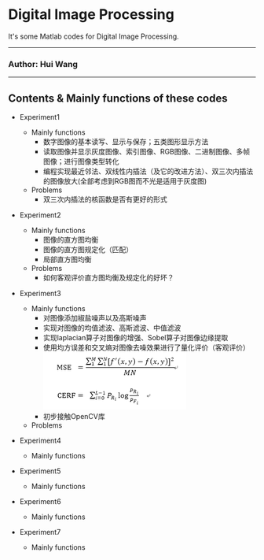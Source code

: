 Digital Image Processing
======
It's some Matlab codes for Digital Image Processing.

****
### Author: Hui Wang
****

## Contents & Mainly functions of these codes
* Experiment1
  * Mainly functions
    * 数字图像的基本读写、显示与保存；五类图形显示方法
    * 读取图像并显示灰度图像、索引图像、RGB图像、二进制图像、多帧图像；进行图像类型转化
    * 编程实现最近邻法、双线性内插法（及它的改进方法）、双三次内插法的图像放大(全部考虑到RGB图而不光是适用于灰度图)
  * Problems
    * 双三次内插法的核函数是否有更好的形式
* Experiment2
  * Mainly functions
    * 图像的直方图均衡
    * 图像的直方图规定化（匹配）
    * 局部直方图均衡
  * Problems
    * 如何客观评价直方图均衡及规定化的好坏？
* Experiment3
  * Mainly functions
    * 对图像添加椒盐噪声以及高斯噪声
    * 实现对图像的均值滤波、高斯滤波、中值滤波
    * 实现laplacian算子对图像的增强、Sobel算子对图像边缘提取
    * 使用均方误差和交叉熵对图像去噪效果进行了量化评价（客观评价）  
    ![公式](https://github.com/Littlehhh/Digital-Image-Processing/raw/master/Experiment%203/%E5%85%AC%E5%BC%8F.bmp)
    * 初步接触OpenCV库
  * Problems

* Experiment4
  * Mainly functions
* Experiment5
  * Mainly functions
* Experiment6
  * Mainly functions
* Experiment7
  * Mainly functions
